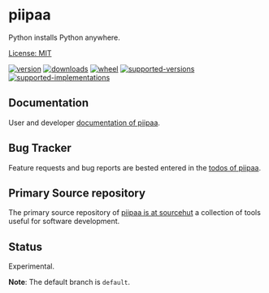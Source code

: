 # piipaa

Python installs Python anywhere.

[License: MIT](https://git.sr.ht/~sthagen/piipaa/tree/default/item/LICENSE)

[![version](https://img.shields.io/pypi/v/piipaa.svg?style=flat)](https://pypi.python.org/pypi/piipaa/)
[![downloads](https://pepy.tech/badge/piipaa/month)](https://pepy.tech/project/piipaa)
[![wheel](https://img.shields.io/pypi/wheel/piipaa.svg?style=flat)](https://pypi.python.org/pypi/piipaa/)
[![supported-versions](https://img.shields.io/pypi/pyversions/piipaa.svg?style=flat)](https://pypi.python.org/pypi/piipaa/)
[![supported-implementations](https://img.shields.io/pypi/implementation/piipaa.svg?style=flat)](https://pypi.python.org/pypi/piipaa/)

## Documentation

User and developer [documentation of piipaa](https://codes.dilettant.life/docs/piipaa).

## Bug Tracker

Feature requests and bug reports are bested entered in the [todos of piipaa](https://todo.sr.ht/~sthagen/piipaa).

## Primary Source repository

The primary source repository of [piipaa is at sourcehut](https://git.sr.ht/~sthagen/piipaa)
a collection of tools useful for software development.

## Status

Experimental.

**Note**: The default branch is `default`.
